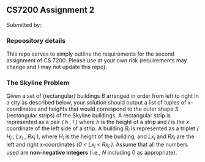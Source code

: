 ## CS7200 Assignment 2
Submitted by:


### Repoository details
This repo serves to simply outline the requirements for the second assignment of
CS 7200.  Please use at your own risk (requirements may change and I may not
update this repo).

### The Skyline Problem

Given a set of (rectangular) buildings *B* arranged in order from left to right in a city as
described below, your solution should output a list of tuples of x-coordinates and heights
that would correspond to the outer shape *S* (rectangular strips) of the Skyline buildings.
A rectangular strip is represented as a pair *( h , l )* where *h* is the height of a strip and *l* is
the *x* coordinate of the left side of a strip.
A building *B<sub>i</sub>* is represented as a triplet *( H<sub>i</sub> , Lx<sub>i</sub> , Rx<sub>i</sub> )*, where *H<sub>i</sub>* is the height of the
building, and *Lx<sub>i</sub>* and *Rx<sub>i</sub>* are the left and right x-coordinates *(0 < Lx<sub>i</sub> < Rx<sub>i</sub> )*. Assume
that all the numbers used are **non-negative integers** (i.e., *N* including 0 as appropriate).

